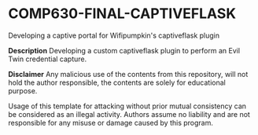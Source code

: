 # COMP630-FINAL-CAPTIVEFLASK
 Developing a captive portal for Wifipumpkin's captiveflask plugin
 
**Description**
Developing a custom captiveflask plugin to perform an Evil Twin credential capture.

**Disclaimer**
Any malicious use of the contents from this repository, will not hold the author responsible, the contents are solely for educational purpose.

Usage of this template for attacking without prior mutual consistency can be considered as an illegal activity.
Authors assume no liability and are not responsible for any misuse or damage caused by this program.